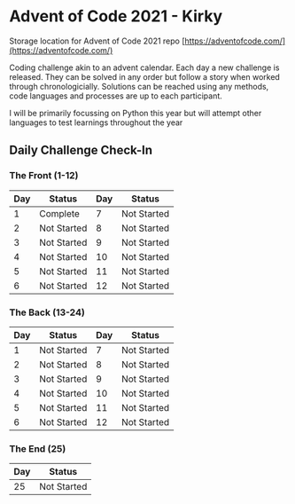 # Advent of Code 2021 - Kirky
Storage location for Advent of Code 2021 repo  [https://adventofcode.com/](https://adventofcode.com/)

Coding challenge akin to an advent calendar. Each day a new challenge is released. 
They can be solved in any order but follow a story when worked through chronologicially. 
Solutions can be reached using any methods, code languages and processes are up to each participant.

I will be primarily focussing on Python this year but will attempt other languages to test learnings throughout the year

## Daily Challenge Check-In

### The Front (1-12)
|Day|Status|Day|Status
|--|--|--|--|
|1|Complete|7|Not Started
|2|Not Started|8|Not Started
|3|Not Started|9|Not Started
|4|Not Started|10|Not Started
|5|Not Started|11|Not Started
|6|Not Started|12|Not Started

### The Back (13-24)
|Day|Status|Day|Status
|--|--|--|--|
|1|Not Started|7|Not Started
|2|Not Started|8|Not Started
|3|Not Started|9|Not Started
|4|Not Started|10|Not Started
|5|Not Started|11|Not Started
|6|Not Started|12|Not Started

### The End (25)
|Day|Status
|--|--|
|25|Not Started|
